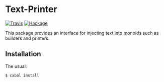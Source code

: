 Text-Printer
============

[![Travis](https://img.shields.io/travis/mvv/text-printer/master.svg)](https://travis-ci.org/mvv/text-printer) [![Hackage](https://img.shields.io/hackage/v/text-printer.svg)](http://hackage.haskell.org/package/text-printer)

This package provides an interface for injecting text into monoids such as
builders and printers.

Installation
------------
The usual:

	$ cabal install

